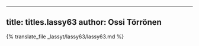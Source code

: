 
---
title: titles.lassy63
author: Ossi Törrönen
---
{% translate_file _lassyt/lassy63/lassy63.md %}